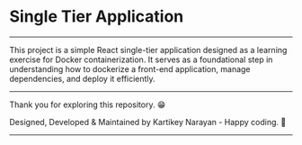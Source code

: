 # Single Tier Application

---

This project is a simple React single-tier application designed as a learning exercise for Docker containerization. It serves as a foundational step in understanding how to dockerize a front-end application, manage dependencies, and deploy it efficiently.

---

Thank you for exploring this repository. 😁

Designed, Developed & Maintained by Kartikey Narayan - Happy coding. 🚀

---
